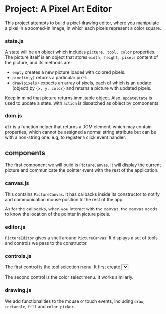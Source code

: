 # Project: A Pixel Art Editor
This project attempts to build a pixel-drawing editor, where you manipulate
a pixel in a zoomed-in image, in which each pixels represent a color square.

### state.js
A state will be an object which includes `picture, tool, color` properties.
The picture itself is an object that stores `width, height, pixels` content
of the picture, and its methods are:

* `empty` creates a new picture loaded with colored pixels.
* `pixel(x,y)`   returns a particular pixel.
* `draw(pixels)` expects an array of pixels, each of which is an update (object)
by `{x, y, color}` and returns a picture with updated pixels.

Keep in mind that picture returns immutable object. Also, `updateState`
is used to update a state, with `action` is dispatched as object by components.

### dom.js
`elt` is a function helper that returns a DOM element, which may contain
properties, which cannot be assigned a normal string attribute but can be with
a non-string one: e.g, to register a click event handler.

## components
The first component we will build is `PictureCanvas`. It will display the current
picture and communicate the pointer event with the rest of the application.

### canvas.js
This contains `PictureCanvas`. It has callbacks inside its
constructor to notify and communication mouse position to
the rest of the app.

As for the callbacks, when you interact with the canvas,
the canvas needs to know the location of the pointer in
picture pixels.

### editor.js
`PictureEditor` gives a shell around `PictureCanvas`: It displays a set of
tools and controls we pass to the constructor.

### controls.js
The first control is the tool selection menu. It first create <select> with
options and an `onchange` event handler that changes the app state when the tool
is changed.

The second control is the color select menu. It works similarly.

### drawing.js
We add functionalities to the mouse or touch events, including `draw`, `rectangle`,
`fill` and `color picker`.
